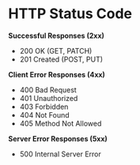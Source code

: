 # HTTP Status Code

**Successful Responses (2xx)**

- 200 OK (GET, PATCH)
- 201 Created (POST, PUT)

**Client Error Responses (4xx)**

- 400 Bad Request
- 401 Unauthorized
- 403 Forbidden
- 404 Not Found
- 405 Method Not Allowed

**Server Error Responses (5xx)**

- 500 Internal Server Error